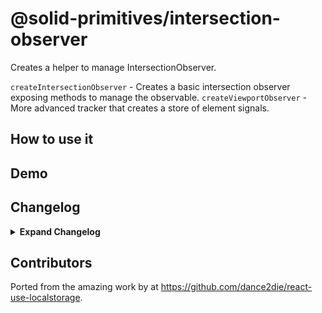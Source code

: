 # @solid-primitives/intersection-observer

Creates a helper to manage IntersectionObserver.

`createIntersectionObserver` - Creates a basic intersection observer exposing methods to manage the observable.
`createViewportObserver` - More advanced tracker that creates a store of element signals.

## How to use it

## Demo

## Changelog

<details>
<summary><b>Expand Changelog</b></summary>

1.0.0

First ported commit from react-use-localstorage.

</details>

## Contributors

Ported from the amazing work by at https://github.com/dance2die/react-use-localstorage.
